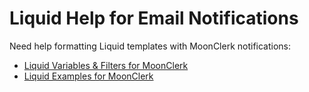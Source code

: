# Liquid Help for Email Notifications

Need help formatting Liquid templates with MoonClerk notifications:

* [Liquid Variables & Filters for MoonClerk](https://github.com/moonclerk/developer/blob/master/liquid/variables.md)
* [Liquid Examples for MoonClerk](https://github.com/moonclerk/developer/blob/master/liquid/examples.md)
